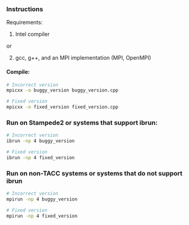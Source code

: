 ### Instructions

Requirements:
1. Intel compiler

or

2. gcc, g++, and an MPI implementation (MPI, OpenMPI)


#### Compile:

```bash
# Incorrect version
mpicxx -o buggy_version buggy_version.cpp

# Fixed version
mpicxx -o fixed_version fixed_version.cpp
```



### Run on Stampede2 or systems that support ibrun:

```bash
# Incorrect version
ibrun -np 4 buggy_version  

# Fixed version
ibrun -np 4 fixed_version
```


### Run on non-TACC systems or systems that do not support ibrun

```bash
# Incorrect version
mpirun -np 4 buggy_version  

# Fixed version
mpirun -np 4 fixed_version
```
